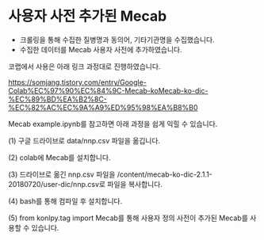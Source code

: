 # 사용자 사전 추가된 Mecab
- 크롤링을 통해 수집한 질병명과 동의어, 기타기관명을 수집했습니다.
- 수집한 데이터를 Mecab 사용자 사전에 추가하였습니다. 

코랩에서 사용은 아래 링크 과정대로 진행하였습니다.

https://somjang.tistory.com/entry/Google-Colab%EC%97%90%EC%84%9C-Mecab-koMecab-ko-dic-%EC%89%BD%EA%B2%8C-%EC%82%AC%EC%9A%A9%ED%95%98%EA%B8%B0

Mecab example.ipynb를 참고하면 아래 과정을 쉽게 익힐 수 있습니다.

(1) 구글 드라이브로 data/nnp.csv 파일을 옮깁니다. 

(2) colab에 Mecab를 설치합니다. 

(3) 드라이브로 옮긴 nnp.csv 파일을 /content/mecab-ko-dic-2.1.1-20180720/user-dic/nnp.csv로 파일을 복사합니다.

(4) bash를 통해 컴파일 후 설치합니다.

(5) from konlpy.tag import Mecab를 통해 사용자 정의 사전이 추가된 Mecab를 사용할 수 있습니다.

